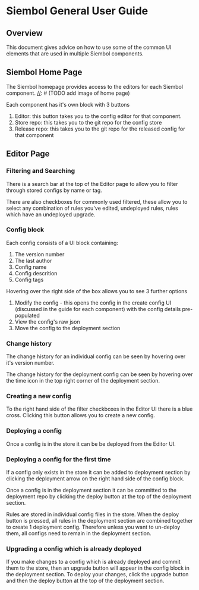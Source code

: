 # Siembol General User Guide
## Overview
This document gives advice on how to use some of the common UI elements that are used in multiple Siembol components. 

## Siembol Home Page
The Siembol homepage provides access to the editors for each Siembol component. 
 [//]: # (TODO add image of home page)

 Each component has it's own block with 3 buttons
 1. Editor: this button takes you to the config editor for that component. 
 2. Store repo: this takes you to the git repo for the config store 
 3. Release repo: this takes you to the git repo for the released config for that component

## Editor Page
### Filtering and Searching

There is a search bar at the top of the Editor page to allow you to filter through stored configs by name or tag. 

[//]: # (TODO add image of search bar/search results)

There are also checkboxes for commonly used filtered, these allow you to select any combination of rules you've edited, undeployed rules, rules which have an undeployed upgrade.

[//]: # (TODO add image of filtering checkboxes)

### Config block
Each config consists of a UI block containing:
1) The version number
2) The last author
3) Config name
4) Config descrition
5) Config tags

[//]: # (TODO add annotated image of a config block)

Hovering over the right side of the box allows you to see 3 further options
1) Modify the config - this opens the config in the create config UI (discussed in the guide for each component) with the config details pre-populated
2) View the config's raw json
3) Move the config to the deployment section

[//]: # (TODO add annotaed image of config block ft hidden options)

### Change history 
The change history for an individual config can be seen by hovering over it's version number.

[//]: # (TODO add image of individual config change history)

The change history for the deployment config can be seen by hovering over the time icon in the top right corner of the deployment section.

[//]: # (TODO add image of deployment change history)


### Creating a new config
To the right hand side of the filter checkboxes in the Editor UI there is a blue cross. Clicking this button allows you to create a new config.

[//]: # (TODO add image of new parser button)

### Deploying a config

[//]: # (TODO move this section to the general guide)

Once a config is in the store it can be be deployed from the Editor UI. 

### Deploying a config for the first time
If a config only exists in the store it can be added to deployment section by clicking the deployment arrow on the right hand side of the config block. 

Once a config is in the deployment section it can be committed to the deployment repo by clicking the deploy button at the top of the deployment section.

[//]: # (TODO add image of the deploy button)

Rules are stored in individual config files in the store. When the deploy button is pressed, all rules in the deployment section are combined together to create 1 deployment config. Therefore unless you want to un-deploy them, all configs need to remain in the deployment section.

### Upgrading a config which is already deployed
If you make changes to a config which is already deployed and commit them to the store, then an upgrade button will appear in the config block in the deployment section. To deploy your changes, click the upgrade button and then the deploy button at the top of the deployment section.

[//]: # (TODO add image of the upgrade button)